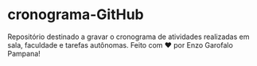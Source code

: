 # cronograma-GitHub
Repositório destinado a gravar o cronograma de atividades realizadas em sala, faculdade e tarefas autônomas.
Feito com ❤️ por Enzo Garofalo Pampana!
